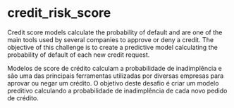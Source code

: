 # credit_risk_score
Credit score models calculate the probability of default and are one of the
main tools used by several companies to approve or deny a credit.
The objective of this challenge is to create a predictive model calculating the probability of
default of each new credit request.


Modelos de score de crédito calculam a probabilidade de inadimplência e são uma das principais ferramentas utilizadas por diversas empresas para aprovar ou negar um crédito. O objetivo deste desafio é criar um modelo preditivo calculando a probabilidade de inadimplência de cada novo pedido de crédito.






